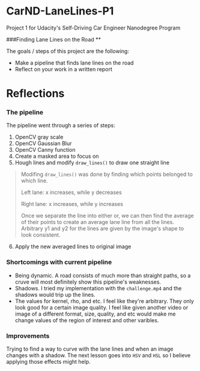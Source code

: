 # CarND-LaneLines-P1
Project 1 for Udacity's Self-Driving Car Engineer Nanodegree Program

###Finding Lane Lines on the Road **

The goals / steps of this project are the following:
* Make a pipeline that finds lane lines on the road
* Reflect on your work in a written report


# Reflections

### The pipeline

The pipeline went through a series of steps:
1. OpenCV gray scale
2. OpenCV Gaussian Blur
3. OpenCV Canny function
4. Create a masked area to focus on 
5. Hough lines and modify `draw_lines()` to draw one straight line

  >Modifing `draw_lines()` was done by finding which points belonged to which line. 
  >
  >Left lane: x increases, while y decreases 
  >
  >Right lane: x increases, while y increases
  >
  >Once we separate the line into either or, we can then find the average of their points to create an average lane line from 
  >all the lines. Arbitrary y1 and y2 for the lines are given by the image's shape to look consistent. 
  
6. Apply the new averaged lines to original image


### Shortcomings with current pipeline

* Being dynamic. A road consists of much more than straight paths, so a cruve will most definitely show this pipeline's weaknesses. 
* Shadows. I tried my implementation with the `challenge.mp4` and the shadows would trip up the lines.
* The values for kernel, rho, and etc. I feel like they're arbitrary. They only look good for a certain image quality. I feel like given another video or image of a different format, size, quality, and etc would make me change values of the region of interest and other varibles.   

### Improvements

Trying to find a way to curve with the lane lines and when an image changes with a shadow. The next lesson goes into `HSV` and `HSL` so I believe applying those effects might help. 
